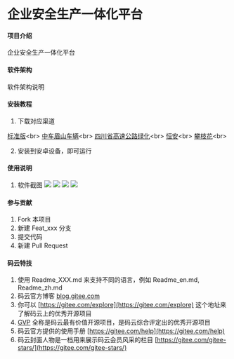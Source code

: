 # 企业安全生产一体化平台

#### 项目介绍
企业安全生产一体化平台

#### 软件架构
软件架构说明

#### 安装教程

1. 下载对应渠道

[标准版](https://raw.githubusercontent.com/anao-tech/m-client/master/beta/com.anao.esafe.apk)\<br>
[中车眉山车辆](https://raw.githubusercontent.com/anao-tech/m-client/master/beta/com.anao.esafe.crrc.apk)\<br>
[四川省高速公路绿化](https://raw.githubusercontent.com/anao-tech/m-client/master/beta/com.anao.esafe.egec.apk)\<br>
[恒安](https://raw.githubusercontent.com/anao-tech/m-client/master/beta/com.anao.esafe.ha.apk)\<br>
[攀枝花](https://raw.githubusercontent.com/anao-tech/m-client/master/beta/com.anao.esafe.pzh.apk)\<br>

2. 安装到安卓设备，即可运行

#### 使用说明

1. 软件截图
![](https://raw.githubusercontent.com/anao-tech/m-client/master/gif/Screenshot_20190225_102035_com.anao.esafe.jpg)
![](https://raw.githubusercontent.com/anao-tech/m-client/master/gif/Screenshot_20190225_102226_com.anao.esafe.jpg)
![](https://raw.githubusercontent.com/anao-tech/m-client/master/gif/Screenshot_20190225_102231_com.anao.esafe.jpg)
![](https://raw.githubusercontent.com/anao-tech/m-client/master/gif/Screenshot_20190225_102215_com.anao.esafe.jpg)

#### 参与贡献

1. Fork 本项目
2. 新建 Feat_xxx 分支
3. 提交代码
4. 新建 Pull Request


#### 码云特技

1. 使用 Readme\_XXX.md 来支持不同的语言，例如 Readme\_en.md, Readme\_zh.md
2. 码云官方博客 [blog.gitee.com](https://blog.gitee.com)
3. 你可以 [https://gitee.com/explore](https://gitee.com/explore) 这个地址来了解码云上的优秀开源项目
4. [GVP](https://gitee.com/gvp) 全称是码云最有价值开源项目，是码云综合评定出的优秀开源项目
5. 码云官方提供的使用手册 [https://gitee.com/help](https://gitee.com/help)
6. 码云封面人物是一档用来展示码云会员风采的栏目 [https://gitee.com/gitee-stars/](https://gitee.com/gitee-stars/)